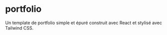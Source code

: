 # portfolio
Un template de portfolio simple et épuré construit avec React et stylisé avec Tailwind CSS.
